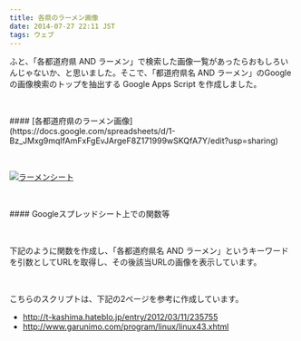 ```yaml
---
title: 各県のラーメン画像
date: 2014-07-27 22:11 JST
tags: ウェブ
---
```


ふと、「各都道府県 AND ラーメン」で検索した画像一覧があったらおもしろいんじゃないか、と思いました。そこで、「都道府県名 AND ラーメン」のGoogleの画像検索のトップを抽出する Google Apps Script を作成しました。

<p><br /></p>
#### [各都道府県のラーメン画像](https://docs.google.com/spreadsheets/d/1-Bz_JMxg9mqIfAmFxFgEvJArgeF8Z171999wSKQfA7Y/edit?usp=sharing)
<p><br /></p>

<p><a href="https://docs.google.com/spreadsheets/d/1-Bz_JMxg9mqIfAmFxFgEvJArgeF8Z171999wSKQfA7Y/edit?usp=sharing"><img alt="ラーメンシート" src="http://shirayuca.github.io/blog/2014/07/27/googleimage/ramen.png"></a></p>

<p><br /></p>
#### Googleスプレッドシート上での関数等
<p><br /></p>
下記のように関数を作成し、「各都道府県名 AND ラーメン」というキーワードを引数としてURLを取得し、その後該当URLの画像を表示しています。
<script src="https://gist.github.com/shirayuca/204a9d3a269dc8dde883.js"></script>

<p><br /></p>
こちらのスクリプトは、下記の2ページを参考に作成しています。

- http://t-kashima.hateblo.jp/entry/2012/03/11/235755
- http://www.garunimo.com/program/linux/linux43.xhtml